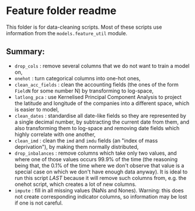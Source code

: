 # Feature folder readme

This folder is for data-cleaning scripts. Most of these scripts use information from the `models.feature_util` module.

## Summary:

- `drop_cols` : remove several columns that we do not want to train a model on,
- `onehot` : turn categorical columns into one-hot ones,
- `clean_acc_fields` : clean the accounting fields (the ones of the form `FieldN` for some number N) by transforming to log-space,
- `latlong_pca` : use Kernelised Principal Component Analysis to project the latitude and longitude of the companies into a different space, which is easier to model,
- `clean_dates` : standardise all date-like fields so they are represented by a single decimal number, by subtracting the current date from them, and also transforming them to log-space and removing date fields which highly correlate with one another,
- `clean_imd` : clean the `imd` and `imdu` fields (an "index of mass deprivation"), by making them normally distributed,
- `drop_inbalances` : remove columns which take only two values, and where one of those values occurs 99.9% of the time (the reasoning being that, the 0.1% of the time where we don't observe that value is a special case on which we don't have enough data anyway). It is ideal to run this script *LAST* because it will remove such columns from, e.g. the onehot script, which creates a lot of new columns.
- `impute` : fill in all missing values (NaNs and Nones). Warning: this does not create corresponding indicator columns, so information may be lost if one is not careful.
